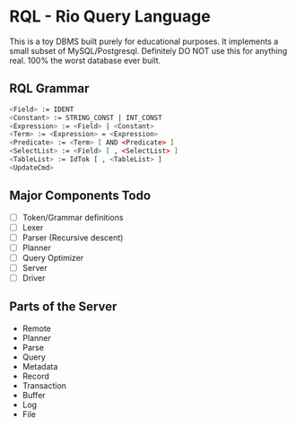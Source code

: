 # RQL - Rio Query Language

This is a toy DBMS built purely for educational purposes.  It implements a small
subset of MySQL/Postgresql.  Definitely DO NOT use this for anything real.  100%
the worst database ever built.

## RQL Grammar

```sh
<Field> := IDENT
<Constant> := STRING_CONST | INT_CONST
<Expression> := <Field> | <Constant>
<Term> := <Expression> = <Expression>
<Predicate> := <Term> [ AND <Predicate> ]
<SelectList> := <Field> [ , <SelectList> ]
<TableList> := IdTok [ , <TableList> ]
<UpdateCmd> 
```

## Major Components Todo

- [ ] Token/Grammar definitions
- [ ] Lexer
- [ ] Parser (Recursive descent)
- [ ] Planner
- [ ] Query Optimizer
- [ ] Server
- [ ] Driver

## Parts of the Server

* Remote
* Planner
* Parse
* Query
* Metadata
* Record
* Transaction
* Buffer
* Log
* File
